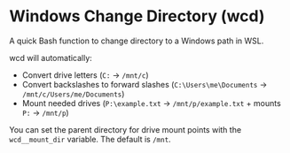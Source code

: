 # Windows Change Directory (wcd)

A quick Bash function to change directory to a Windows path in WSL.

wcd will automatically:

- Convert drive letters (`C:` -> `/mnt/c`)
- Convert backslashes to forward slashes (`C:\Users\me\Documents` -> `/mnt/c/Users/me/Documents`)
- Mount needed drives (`P:\example.txt` -> `/mnt/p/example.txt` + mounts `P:` -> `/mnt/p`)

You can set the parent directory for drive mount points with the `wcd__mount_dir` variable. The default is `/mnt`.
